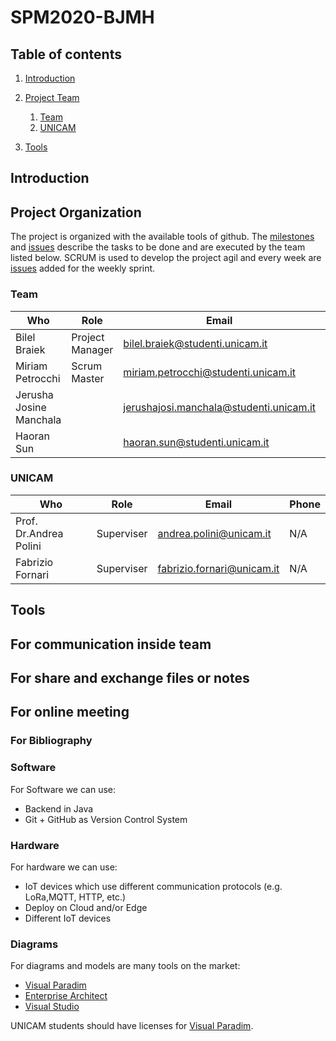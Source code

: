 # SPM2020-BJMH

## Table of contents
1. [Introduction](#introduction)
2. [Project Team](#project_organization)
    1. [Team](#team)
    2. [UNICAM](#team_unicam)
   
3. [Tools](#tools)
  
  
## Introduction <a name="introduction"/>

## Project Organization <a name="project_organization"/>
The project is organized with the available tools of github. The [milestones](https://github.com/FabrizioFornari/SPM2020-BJMH/milestones) and [issues](https://github.com/FabrizioFornari/SPM2020-BJMH/issues) describe the tasks to be done and are executed by the team listed below. SCRUM is used to develop the project agil and every week are [issues](https://github.com/FabrizioFornari/SPM2020-BJMH/issues) added for the weekly sprint.

### Team <a name="team"/>
Who | Role | Email | Phone |
---- | ---- | ---- | --- |
Bilel Braiek | Project Manager | <bilel.braiek@studenti.unicam.it> | +39 3342049842 |
Miriam Petrocchi | Scrum Master| <miriam.petrocchi@studenti.unicam.it> |+39 3397084450  |
 Jerusha Josine Manchala|  | <jerushajosi.manchala@studenti.unicam.it> | |
 Haoran Sun|  | <haoran.sun@studenti.unicam.it> | +39 377848449 |


### UNICAM <a name="team_unicam"/>
Who | Role | Email | Phone |
---- | ---- | ---- | --- |
Prof. Dr.Andrea Polini | Superviser | <andrea.polini@unicam.it> | N/A |
Fabrizio Fornari| Superviser | <fabrizio.fornari@unicam.it> | N/A |



## Tools <a name="tools"/>



## For communication inside team  <a name=" tools_comunication"/>






## For share and exchange files or notes  <a name="tools_sharing"/>



## For online meeting  <a name=" tools_meeting"/>





### For Bibliography <a name="tools_bibliography"/>





### Software <a name="tools_software"/>
For Software we can use:
- Backend in Java
- Git + GitHub as Version Control System

### Hardware <a name="tools_hardware"/>
For hardware we can use:
- IoT devices which use different communication protocols (e.g. LoRa,MQTT, HTTP, etc.)
- Deploy on Cloud and/or Edge
- Different IoT devices




### Diagrams <a name="tools_diagrams"/>
For diagrams and models are many tools on the market:
- [Visual Paradim](https://www.visual-paradigm.com/)
- [Enterprise Architect](https://www.sparxsystems.eu/)
- [Visual Studio](https://visualstudio.microsoft.com/)

UNICAM students should have licenses for [Visual Paradim](https://www.visual-paradigm.com/).
